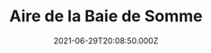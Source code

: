 ---
date: 2021-06-29T20:08:50.000Z
title: Aire de la Baie de Somme
latitude: 50.16774279477733
longitude: 1.7547994395395308
category: checkin
---